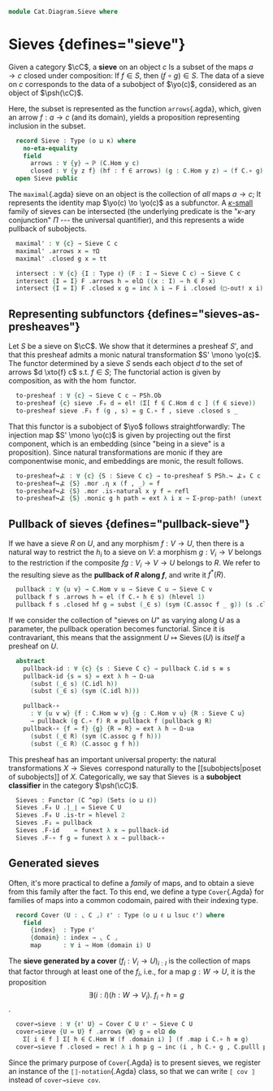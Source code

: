 <!--
```agda
open import Cat.Instances.Functor
open import Cat.Instances.Slice
open import Cat.Functor.Hom
open import Cat.Prelude

open import Data.Power

import Cat.Reasoning

open /-Obj
```
-->

```agda
module Cat.Diagram.Sieve where
```

<!--
```agda
module _ {o κ : _} (C : Precategory o κ) (c : ⌞ C ⌟) where
  private module C = Precategory C
```
-->

# Sieves {defines="sieve"}

Given a category $\cC$, a **sieve** on an object $c$ Is a subset of
the maps $a \to c$ closed under composition: If $f \in S$, then $(f
\circ g) \in S$. The data of a sieve on $c$ corresponds to the data of a
subobject of $\yo(c)$, considered as an object of $\psh(\cC)$.

Here, the subset is represented as the function `arrows`{.agda}, which,
given an arrow $f : a \to c$ (and its domain), yields a proposition
representing inclusion in the subset.

```agda
  record Sieve : Type (o ⊔ κ) where
    no-eta-equality
    field
      arrows : ∀ {y} → ℙ (C.Hom y c)
      closed : ∀ {y z f} (hf : f ∈ arrows) (g : C.Hom y z) → (f C.∘ g) ∈ arrows
  open Sieve public
```

The `maximal`{.agda} sieve on an object is the collection of _all_ maps
$a \to c$; It represents the identity map $\yo(c) \to \yo(c)$ as a
subfunctor. A [$\kappa$-small] family of sieves can be intersected (the
underlying predicate is the "$\kappa$-ary conjunction" $\Pi$ --- the
universal quantifier), and this represents a wide pullback of
subobjects.

[$\kappa$-small]: 1Lab.intro.html#universes-and-size-issues

<!--
```agda
module _ {o ℓ : _} {C : Precategory o ℓ} where
  private
    module C   = Cat.Reasoning C
    module PSh = Cat.Reasoning (PSh ℓ C)
    open Precategory C

  Sieve-path : ∀ {c} {x y : Sieve C c} → Path (∀ {y} → ℙ (C.Hom y c)) (x .arrows) (y .arrows) → x ≡ y
  Sieve-path {x = x} {y} p i .arrows = p i
  Sieve-path {x = x} {y} p i .closed {f = f} hf g =
    is-prop→pathp (λ i → fun-is-hlevel {A = ⌞ p i f ⌟} 1 (p i (f ∘ g) .is-tr)) (λ w → x .closed w g) (λ w → y .closed w g) i hf

  instance
    hom∈Sieve : ∀ {c d} → Membership (C.Hom d c) (Sieve C c) _
    hom∈Sieve = record { _∈_ = λ x S → x ∈ S .Sieve.arrows }

    slice∈Sieve : ∀ {c} → Membership (/-Obj {C = C} c) (Sieve C c) _
    slice∈Sieve = record { _∈_ = λ x S → x .map ∈ S }

    Inclusion-sieve : ∀ {U} → Inclusion (Sieve C U) _
    Inclusion-sieve {U} = record { _⊆_ = λ S T → ∀ {V} (h : Hom V U) → h ∈ S → h ∈ T }

    Extensional-sieve : ∀ {ℓr c} ⦃ _ : Extensional (∀ {y} → C.Hom y c → Ω) ℓr ⦄ → Extensional (Sieve C c) ℓr
    Extensional-sieve ⦃ e ⦄ = injection→extensional! Sieve-path e

    H-Level-Sieve : ∀ {c n} → H-Level (Sieve C c) (2 + n)
    H-Level-Sieve = basic-instance 2 $
      embedding→is-hlevel 1 (injective→is-embedding! Sieve-path) (hlevel 2)

  open PSh._↪_
  open _=>_
  open Functor
```
-->

```agda
  maximal' : ∀ {c} → Sieve C c
  maximal' .arrows x = ⊤Ω
  maximal' .closed g x = tt

  intersect : ∀ {c} {I : Type ℓ} (F : I → Sieve C c) → Sieve C c
  intersect {I = I} F .arrows h = elΩ ((x : I) → h ∈ F x)
  intersect {I = I} F .closed x g = inc λ i → F i .closed (□-out! x i) g
```

## Representing subfunctors {defines="sieves-as-presheaves"}

Let $S$ be a sieve on $\cC$. We show that it determines a presheaf
$S'$, and that this presheaf admits a monic natural transformation $S'
\mono \yo(c)$. The functor determined by a sieve $S$ sends each object
$d$ to the set of arrows $d \xto{f} c$ s.t. $f \in S$; The functorial
action is given by composition, as with the $\hom$ functor.

```agda
  to-presheaf : ∀ {c} → Sieve C c → PSh.Ob
  to-presheaf {c} sieve .F₀ d = el! (Σ[ f ∈ C.Hom d c ] (f ∈ sieve))
  to-presheaf sieve .F₁ f (g , s) = g C.∘ f , sieve .closed s _
```

<!--
```agda
  to-presheaf sieve .F-id    = funext λ _ → Σ-prop-path! (C.idr _)
  to-presheaf sieve .F-∘ f g = funext λ _ → Σ-prop-path! (C.assoc _ _ _)
```
-->

That this functor is a subobject of $\yo$ follows straightforwardly: The
injection map $S' \mono \yo(c)$ is given by projecting out the first
component, which is an embedding (since "being in a sieve" is a
proposition). Since natural transformations are monic if they are
componentwise monic, and embeddings are monic, the result follows.

```agda
  to-presheaf↪よ : ∀ {c} {S : Sieve C c} → to-presheaf S PSh.↪ よ₀ C c
  to-presheaf↪よ {S} .mor .η x (f , _) = f
  to-presheaf↪よ {S} .mor .is-natural x y f = refl
  to-presheaf↪よ {S} .monic g h path = ext λ i x → Σ-prop-path! (unext path i x)
```

## Pullback of sieves {defines="pullback-sieve"}

If we have a sieve $R$ on $U$, and any morphism $f : V \to U$, then
there is a natural way to restrict the $h_i$ to a sieve on $V$: a
morphism $g : V_i \to V$ belongs to the restriction if the composite $fg
: V_i \to V \to U$ belongs to $R$. We refer to the resulting sieve as
the **pullback of $R$ along $f$**, and write it $f^*(R)$.

```agda
  pullback : ∀ {u v} → C.Hom v u → Sieve C u → Sieve C v
  pullback f s .arrows h = el (f C.∘ h ∈ s) (hlevel 1)
  pullback f s .closed hf g = subst (_∈ s) (sym (C.assoc f _ g)) (s .closed hf g)
```

If we consider the collection of "sieves on $U$" as varying along $U$ as
a parameter, the pullback operation becomes functorial. Since it is
contravariant, this means that the assignment $U \mapsto
\operatorname{Sieves}(U)$ is *itself* a presheaf on $U$.

```agda
  abstract
    pullback-id : ∀ {c} {s : Sieve C c} → pullback C.id s ≡ s
    pullback-id {s = s} = ext λ h → Ω-ua
      (subst (_∈ s) (C.idl h))
      (subst (_∈ s) (sym (C.idl h)))

    pullback-∘
      : ∀ {u v w} {f : C.Hom w v} {g : C.Hom v u} {R : Sieve C u}
      → pullback (g C.∘ f) R ≡ pullback f (pullback g R)
    pullback-∘ {f = f} {g} {R = R} = ext λ h → Ω-ua
      (subst (_∈ R) (sym (C.assoc g f h)))
      (subst (_∈ R) (C.assoc g f h))
```

This presheaf has an important universal property: the natural
transformations $X \to \operatorname{Sieves}$ correspond naturally to
the [[subobjects|poset of subobjects]] of $X$. Categorically, we say
that $\operatorname{Sieves}$ is a **subobject classifier** in the
category $\psh(\cC)$.

```agda
  Sieves : Functor (C ^op) (Sets (o ⊔ ℓ))
  Sieves .F₀ U .∣_∣ = Sieve C U
  Sieves .F₀ U .is-tr = hlevel 2
  Sieves .F₁ = pullback
  Sieves .F-id    = funext λ x → pullback-id
  Sieves .F-∘ f g = funext λ x → pullback-∘
```

## Generated sieves

Often, it's more practical to define a *family* of maps, and to obtain a
sieve from this family after the fact. To this end, we define a type
`Cover`{.Agda} for families of maps into a common codomain, paired with
their indexing type.

<!--
```agda
module _ {o ℓ} (C : Precategory o ℓ) where
  open Precategory C using (Hom)
```
-->

```agda
  record Cover (U : ⌞ C ⌟) ℓ' : Type (o ⊔ ℓ ⊔ lsuc ℓ') where
    field
      {index}  : Type ℓ'
      {domain} : index → ⌞ C ⌟
      map      : ∀ i → Hom (domain i) U
```

<!--
```agda
open Cover

module _ {o ℓ} {C : Precategory o ℓ} where
  private module C = Cat.Reasoning C
  instance
    Underlying-Cover : ∀ {ℓ' U} → Underlying (Cover C U ℓ')
    Underlying-Cover = record { ⌞_⌟ = index }
```
-->

The **sieve generated by a cover** $(f_i : V_i \to U)_{i : I}$ is the
collection of maps that factor through at least one of the $f_i$, i.e.,
for a map $g : W \to U$, it is the proposition
$$
\exists (i : I) (h : W \to V_i).~ f_i \circ h = g
$$.

```agda
  cover→sieve : ∀ {ℓ' U} → Cover C U ℓ' → Sieve C U
  cover→sieve {U = U} f .arrows {W} g = elΩ do
    Σ[ i ∈ f ] Σ[ h ∈ C.Hom W (f .domain i) ] (f .map i C.∘ h ≡ g)
  cover→sieve f .closed = rec! λ i h p g → inc (i , h C.∘ g , C.pulll p)
```

Since the primary purpose of `Cover`{.Agda} is to present sieves, we
register an instance of the `⟦⟧-notation`{.Agda} class, so that we can
write `⟦ cov ⟧` instead of `cover→sieve cov`.

<!--
```agda
  instance
    ⟦⟧-Cover : ∀ {ℓ' U} → ⟦⟧-notation (Cover C U ℓ')
    ⟦⟧-Cover = brackets _ cover→sieve
```
-->
